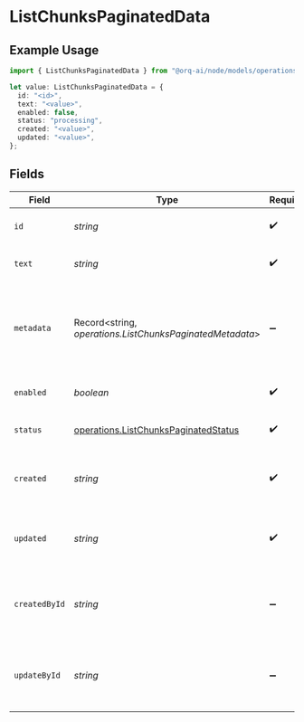 # ListChunksPaginatedData

## Example Usage

```typescript
import { ListChunksPaginatedData } from "@orq-ai/node/models/operations";

let value: ListChunksPaginatedData = {
  id: "<id>",
  text: "<value>",
  enabled: false,
  status: "processing",
  created: "<value>",
  updated: "<value>",
};
```

## Fields

| Field                                                                                        | Type                                                                                         | Required                                                                                     | Description                                                                                  |
| -------------------------------------------------------------------------------------------- | -------------------------------------------------------------------------------------------- | -------------------------------------------------------------------------------------------- | -------------------------------------------------------------------------------------------- |
| `id`                                                                                         | *string*                                                                                     | :heavy_check_mark:                                                                           | The unique identifier of the chunk                                                           |
| `text`                                                                                       | *string*                                                                                     | :heavy_check_mark:                                                                           | The text content of the chunk                                                                |
| `metadata`                                                                                   | Record<string, *operations.ListChunksPaginatedMetadata*>                                     | :heavy_minus_sign:                                                                           | Metadata of the chunk. Can include `page_number` or any other key-value pairs                |
| `enabled`                                                                                    | *boolean*                                                                                    | :heavy_check_mark:                                                                           | Whether the chunk is enabled                                                                 |
| `status`                                                                                     | [operations.ListChunksPaginatedStatus](../../models/operations/listchunkspaginatedstatus.md) | :heavy_check_mark:                                                                           | The status of the chunk                                                                      |
| `created`                                                                                    | *string*                                                                                     | :heavy_check_mark:                                                                           | The date and time the chunk was created                                                      |
| `updated`                                                                                    | *string*                                                                                     | :heavy_check_mark:                                                                           | The date and time the chunk was updated                                                      |
| `createdById`                                                                                | *string*                                                                                     | :heavy_minus_sign:                                                                           | The unique identifier of the user who created the chunk                                      |
| `updateById`                                                                                 | *string*                                                                                     | :heavy_minus_sign:                                                                           | The unique identifier of the user who updated the chunk                                      |